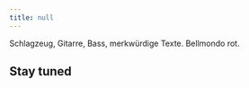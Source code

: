 ```yaml
---
title: null
---
```


<article class="post h-entry" itemscope itemtype="http://schema.org/BlogPosting" id="main" role="article" aria-label="Content">
  <div class="post-content e-content" itemprop="articleBody">
  <p>Schlagzeug, Gitarre, Bass, merkwürdige Texte. Bellmondo rot.</p>
    <div class="post-link__heading">
        <h1 class="post-link__title">      
			Stay tuned
        </h1>
	</div>
  </div>
</article>
